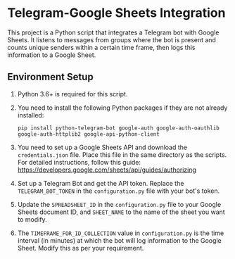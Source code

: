 # Telegram-Google Sheets Integration

This project is a Python script that integrates a Telegram bot with Google Sheets. It listens to messages from groups where the bot is present and counts unique senders within a certain time frame, then logs this information to a Google Sheet.

## Environment Setup

1. Python 3.6+ is required for this script.

2. You need to install the following Python packages if they are not already installed:
    ```
    pip install python-telegram-bot google-auth google-auth-oauthlib google-auth-httplib2 google-api-python-client
    ```

3. You need to set up a Google Sheets API and download the `credentials.json` file. Place this file in the same directory as the scripts. For detailed instructions, follow this guide: https://developers.google.com/sheets/api/guides/authorizing

4. Set up a Telegram Bot and get the API token. Replace the `TELEGRAM_BOT_TOKEN` in the `configuration.py` file with your bot's token.

5. Update the `SPREADSHEET_ID` in the `configuration.py` file to your Google Sheets document ID, and `SHEET_NAME` to the name of the sheet you want to modify.

6. The `TIMEFRAME_FOR_ID_COLLECTION` value in `configuration.py` is the time interval (in minutes) at which the bot will log information to the Google Sheet. Modify this as per your requirement.
